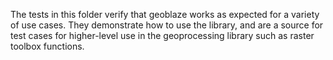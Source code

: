 The tests in this folder verify that geoblaze works as expected for a variety of use cases.  They demonstrate how to use the library, and are a source for test cases for higher-level use in the geoprocessing library such as raster toolbox functions.